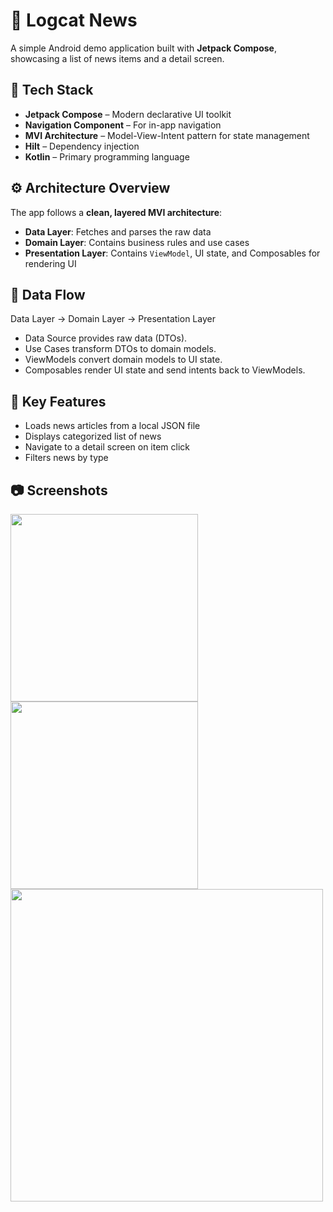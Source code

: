 # 🐾 Logcat News 

A simple Android demo application built with **Jetpack Compose**, showcasing a list of news items and a detail screen.


## 🧱 Tech Stack

- **Jetpack Compose** – Modern declarative UI toolkit
- **Navigation Component** – For in-app navigation
- **MVI Architecture** – Model-View-Intent pattern for state management
- **Hilt** – Dependency injection
- **Kotlin** – Primary programming language

## ⚙️ Architecture Overview

The app follows a **clean, layered MVI architecture**:

- **Data Layer**: Fetches and parses the raw data
- **Domain Layer**: Contains business rules and use cases
- **Presentation Layer**: Contains `ViewModel`, UI state, and Composables for rendering UI

## 💾 Data Flow
Data Layer -> Domain Layer -> Presentation Layer
- Data Source provides raw data (DTOs).
- Use Cases transform DTOs to domain models.
- ViewModels convert domain models to UI state.
- Composables render UI state and send intents back to ViewModels.

## 🚀 Key Features

- Loads news articles from a local JSON file
- Displays categorized list of news
- Navigate to a detail screen on item click
- Filters news by type

## 📷 Screenshots

  <img src="https://i.imgur.com/VO1Mpwd.png" width="300" />
  <img src="https://i.imgur.com/AQ7LJdM.png" width="300" />
  <img src="https://i.imgur.com/I2St9GG.png" width="500" />
